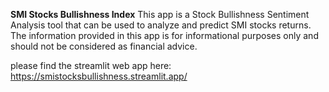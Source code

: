**SMI Stocks Bullishness Index**
This app is a Stock Bullishness Sentiment Analysis tool that can be used to analyze and predict SMI stocks returns. The information provided in this app is for informational purposes only and should not be considered as financial advice.

please find the streamlit web app here: https://smistocksbullishness.streamlit.app/
